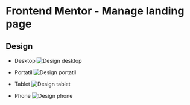 # Frontend Mentor - Manage landing page

## Design

- Desktop
![Design desktop](./design/desktop.png)

- Portatil
![Design portatil](./design/portatil.png)

- Tablet
![Design tablet](./design/tablet.png)

- Phone
![Design phone](./design/phone.png)

